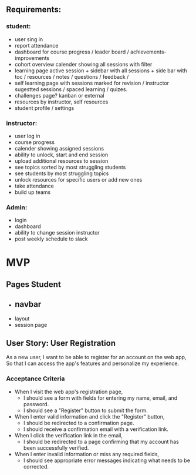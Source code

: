 ## Requirements:
### student:
- user sing in
- report attendance
- dashboard for course progress / leader board / achievements- improvements
- cohort overview calender showing all sessions with filter
- learning page active session + sidebar with all sessions + side bar with toc / resources / notes / questions / feedback / 
- self learning page with sessions marked for revision / instructor sugestted sessions / spaced learning / quizes.
- challenges page? kanban or external
- resources by instructor, self resources
- student profile / settings
### instructor:
- user log in
- course progress
- calender showing assigned sessions
- ability to unlock,  start and end session
- upload additional resources to session
- see topics sorted by most struggling students
- see students by most struggling topics
- unlock resources for specific users or add new ones
- take attendance 
- build up teams
### Admin:
- login
- dashboard 
- ability to change session instructor
- post weekly schedule to slack



# MVP
## Pages Student
- navbar
    - 
- layout 
- session page


## User Story: User Registration


As a new user,
I want to be able to register for an account on the web app,
So that I can access the app's features and personalize my experience.

### Acceptance Criteria

- When I visit the web app's registration page,
  - I should see a form with fields for entering my name, email, and password.
  - I should see a "Register" button to submit the form.
- When I enter valid information and click the "Register" button,
  - I should be redirected to a confirmation page.
  - I should receive a confirmation email with a verification link.
- When I click the verification link in the email,
  - I should be redirected to a page confirming that my account has been successfully verified.
- When I enter invalid information or miss any required fields,
  - I should see appropriate error messages indicating what needs to be corrected.
